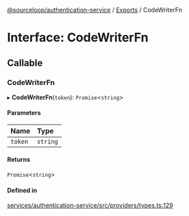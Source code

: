 [@sourceloop/authentication-service](../README.md) / [Exports](../modules.md) / CodeWriterFn

# Interface: CodeWriterFn

## Callable

### CodeWriterFn

▸ **CodeWriterFn**(`token`): `Promise`<`string`\>

#### Parameters

| Name | Type |
| :------ | :------ |
| `token` | `string` |

#### Returns

`Promise`<`string`\>

#### Defined in

[services/authentication-service/src/providers/types.ts:129](https://github.com/sourcefuse/loopback4-microservice-catalog/blob/a84fe677/services/authentication-service/src/providers/types.ts#L129)
